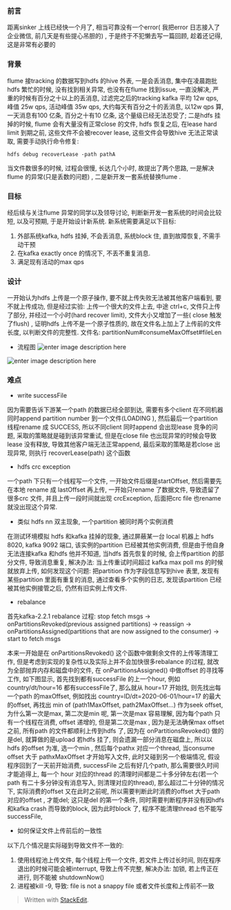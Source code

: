 ### 前言
距离sinker 上线已经快一个月了, 相当可靠没有一个error( 我把error 日志接入了企业微信, 前几天是有些提心吊胆的) , 于是终于不犯懒去写一篇回顾, 趁着还记得, 这是非常有必要的
### 背景
flume 接tracking 的数据写到hdfs 的hive 外表, 一是会丢消息, 集中在凌晨跑批 hdfs 繁忙的时候, 没有找到相关异常, 也没有在flume 找到issue, 一直没解决, 严重的时候有百分之十以上的丢消息, 过滤完之后的tracking kafka 平均 12w qps, 峰值 25w qps, 活动峰值 35w qps, 大约每天有百分之十的丢消息, 以12w qps 算, 一天消息有100 亿条, 百分之十有10 亿条, 这个量级已经无法忍受了; 二是hdfs 挂掉的时候, flume 会有大量没有正常close 的文件, hdfs 恢复之后, 在lease hard limit 到期之前, 这些文件不会被recover lease, 这些文件会导致hive 无法正常读取, 需要手动执行命令修复: 
```
hdfs debug recoverLease -path pathA
```
当文件数很多的时候, 过程会很慢, 长达几个小时, 
 故提出了两个思路, 一是解决flume 的异常(只是丢数的问题) , 二是新开发一套系统替换flume . 

### 目标
经后续与关注flume 异常的同学以及领导讨论, 判断新开发一套系统的时间会比较短, 以及可预期, 于是开始设计新系统. 新系统需要满足以下目标: 
1. 外部系统kafka, hdfs 挂掉, 不会丢消息, 系统block 住, 直到故障恢复, 不需手动干预
2. 在kafka exactly once 的情况下, 不丢不重复消息. 
3. 满足现有活动的max qps

### 设计
一开始认为hdfs 上传是一个原子操作, 要不就上传失败无法被其他客户端看到, 要不就上传成功, 但是经过实验: 上传一个很大的文件上去, 中途 ctrl+c, 文件只上传了部分, 并经过一个小时(hard recover limit), 文件大小又增加了一些( close 触发了flush) , 证明hdfs 上传不是一个原子性质的, 故在文件名上加上了上传前的文件长度, 以判断文件的完整性. 文件名: partitionNum#consumeMaxOffset#fileLen

* 流程图
![enter image description here](https://drive.google.com/file/d/1fiDEGMxJmxxdXbhpOPy5dbZLEykKs25H/view?usp=sharing)


![enter image description here](https://drive.google.com/uc?id=1Kq1N5-yNbLI1dCdcRCRDCoLJQfpt8S6X)

### 难点
* write successFile 

因为需要告诉下游某一个path 的数据已经全部到达, 需要有多个client 在不同机器同时append partition number 到一个文件(LOADING ), 然后最后一个partition 线程rename 成 SUCCESS, 所以不同client 同时append 会出现lease 竞争的问题, 采取的策略就是碰到该异常重试, 但是在close file 也出现异常的时候会导致lease 没有释放, 导致其他客户端无法正常append, 最后采取的策略是若close 出现异常, 则执行 recoverLease(path) 这个函数

* hdfs crc exception

一个path 下只有一个线程写一个文件, 一开始文件后缀是startOffset, 然后需要先在本地 rename 成 lastOffset 再上传, 一开始只rename 了数据文件, 导致遗留了很多crc 文件, 并且上传一段时间就出现 crcException, 后面把crc file 也rename 就没出现这个异常. 

* 类似 hdfs nn 双主现象, 一个partition 被同时两个实例消费

在测试环境模拟 hdfs 和kafka 挂掉的现象, 通过屏蔽某一台 local 机器上 hdfs 8020, kafka 9092 端口, 该实例的partition 已经被其他实例消费, 但是由于他自身无法连接kafka 和hdfs 他并不知道, 当hdfs 首先恢复的时候, 会上传partition 的部分文件, 导致消息重复, 解决办法: 当上传重试时间超过 kafka max poll ms 的时候就放弃上传, 如何发现这个问题: 把partition 作为字段信息写到hive 表里, 发现有某些partition 里面有重复的消息, 通过查看多个实例的日志, 发现该partition 已经被其他实例接管之后, 仍然有旧实例上传文件. 

* rebalance 

首先kafka-2.2.1 rebalance  过程: stop fetch msgs -> onPartitionsRevoked(previous assigned partitions) -> reassign -> onPartitionsAssigned(partitions that are now assigned to the consumer) -> start to fetch msgs      

本来一开始是在 onPartitionsRevoked() 这个函数中做剩余文件的上传等清理工作, 但是考虑到实现的复杂性以及实际上并不会加快很多rebalance 的过程, 就改为全部抛弃内存和磁盘中的文件, 在 onPartitionsAssigned() 中做offset 的寻找等工作, 如下图显示, 首先找到都有successFile 的上一个hour, 例如 country/dt/hour=16 都有successFile了, 那么就从 hour=17 开始找, 则先找出每一个path 的maxOffset, 例如找出 country=ID/dt=2020-06-01/hour=17  的最大的offset, 再找出 min of (path1MaxOffset, path2MaxOffset...) 作为seek offset, 为什么第一次是max, 第二次是min 呢, 第一次是max 容易理解, 因为每个path 只有一个线程在消费, offset 递增的, 但是第二次是max , 因为是无法确保max offset 之前, 所有path 的文件都顺利上传到hdfs 了, 因为在  onPartitionsRevoked() 做的是del, 就算做的是upload 若hdfs 挂了, 则会遗漏一部分消息在磁盘上, 所以以hdfs 的offset 为准, 选一个min , 然后每个pathx 对应一个thread, 当consume offset 大于 pathxMaxOffset 才开始写入文件, 此时又碰到另一个极端情况, 假设程序回到了一天前开始消费, successFile 之后有好几个path, 那么需要很久时间才能追得上, 每一个 hour 对应的thread 的清理时间都是二十多分钟左右(若一个path 有二十多分钟没有消息写入, 则清理对应的thread), 那么超过二十分钟的情况下, 实际消费的offset 又在此时之前呢, 所以需要判断此时消费的offset 大于path 对应的offset , 才能del; 这只是del 的第一个条件, 同时需要判断程序并没有因hdfs 和kafka crash 而导致的block, 因为此时block 了, 程序不能清理thread 也不能写successFile,    

* 如何保证文件上传前后的一致性

以下几个情况是实际碰到导致文件不一致的:
1. 使用线程池上传文件, 每个线程上传一个文件, 若文件上传过长时间, 则在程序退出的时候可能会被interrupt, 导致上传不完整, 解决办法: 加锁, 若上传正在进行, 则不能被 shutdownNow()
2. 进程被kill -9, 导致: file is not a snappy file 或者文件长度和上传前不一致                                                                                                                                                                                                  
> Written with [StackEdit](https://stackedit.io/).

<!--stackedit_data:
eyJoaXN0b3J5IjpbMTg3OTc2NzMyNiwtNTc5MDY0MTM4LDE3Mz
gyOTA4MDksLTIxODc3NzMyNywtOTM0ODY0NTgyLDE4OTU3Njgz
OTgsMjA2NTkzMzg1LC0xMjYyMDUxMjgwLDQyMzk5Mzc5MCwxMz
ExMzU0MTUxLDEyMzI2NzMwNDMsLTEwNTg3Njg2NDUsLTEzMTAz
ODk4NywtMTg5MjQ2MzU2OCwtMTk5NjQ2NDI0OSwxODc5OTMxNz
EzLC04MDQ0NjQyODUsLTE4Njk5NTQ5MTcsMTkyODE2MjQ0MV19

-->